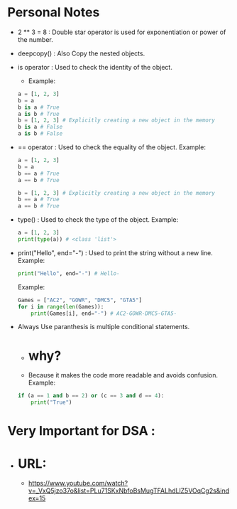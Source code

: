 # Personal Notes
- 2 ** 3 = 8 : Double star operator is used for exponentiation or power of the number.
- deepcopy() : Also Copy the nested objects.
- is operator : Used to check the identity of the object.
    - Example:
    ```python
    a = [1, 2, 3]
    b = a
    b is a # True
    a is b # True
    b = [1, 2, 3] # Explicitly creating a new object in the memory
    b is a # False
    a is b # False
    ```
    
- == operator : Used to check the equality of the object.
    Example:
    ```python
    a = [1, 2, 3]
    b = a
    b == a # True
    a == b # True

    b = [1, 2, 3] # Explicitly creating a new object in the memory
    b == a # True
    a == b # True
    ```
    
- type() : Used to check the type of the object.
    Example:
    ```python
    a = [1, 2, 3]
    print(type(a)) # <class 'list'>
    ```

- print("Hello", end="-") : Used to print the string without a new line.
    Example:
    ```python
    print("Hello", end="-") # Hello-
    ```
    Example:
    ```python
    Games = ["AC2", "GOWR", "DMC5", "GTA5"]
    for i in range(len(Games)):
        print(Games[i], end="-") # AC2-GOWR-DMC5-GTA5-
    ```

- Always Use paranthesis is multiple conditional statements.
    - # why?
    - Because it makes the code more readable and avoids confusion.
    Example:
    ```python
    if (a == 1 and b == 2) or (c == 3 and d == 4):
        print("True")
    ```

# Very Important for DSA :
- # URL:
    - https://www.youtube.com/watch?v=_VxQ5jzo37o&list=PLu71SKxNbfoBsMugTFALhdLlZ5VOqCg2s&index=15